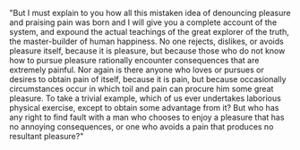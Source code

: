 "But I must explain to you how all this mistaken idea of denouncing pleasure and praising pain was born and I
 will give you a complete account of the system, and expound the actual teachings of the great explorer of the
  truth, the master-builder of human happiness. No one rejects, dislikes, or avoids pleasure itself, because 
  it is pleasure, but because those who do not know how to pursue pleasure rationally encounter consequences 
  that are extremely painful. Nor again is there anyone who loves or pursues or desires to obtain pain of 
  itself, because it is pain, but because occasionally circumstances occur in which toil and pain can procure 
  him some great pleasure. To take a trivial example, which of us ever undertakes laborious physical exercise, 
  except to obtain some advantage from it? But who has any right to find fault with a man who chooses to enjoy 
  a pleasure that has no annoying consequences, or one who avoids a pain that produces no resultant pleasure?"
  